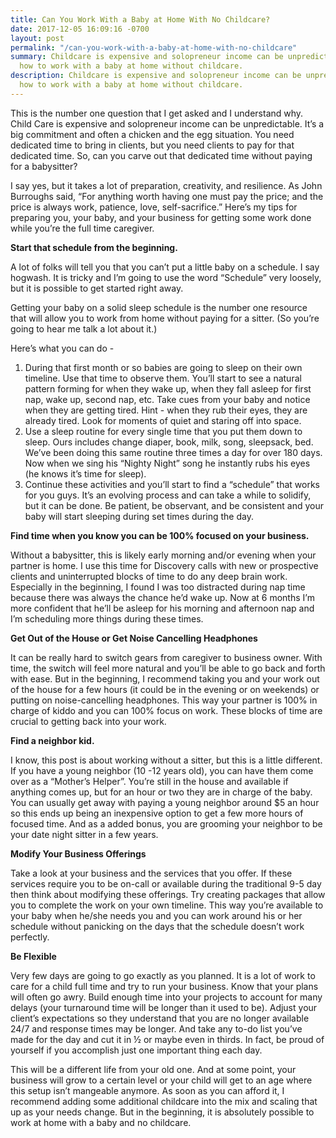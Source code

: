 ```yaml
---
title: Can You Work With a Baby at Home With No Childcare?
date: 2017-12-05 16:09:16 -0700
layout: post
permalink: "/can-you-work-with-a-baby-at-home-with-no-childcare"
summary: Childcare is expensive and solopreneur income can be unpredictable. Here's
  how to work with a baby at home without childcare.
description: Childcare is expensive and solopreneur income can be unpredictable. Here's
  how to work with a baby at home without childcare.
---
```

This is the number one question that I get asked and I understand why. Child Care is expensive and solopreneur income can be unpredictable. It’s a big commitment and often a chicken and the egg situation. You need dedicated time to bring in clients, but you need clients to pay for that dedicated time. So, can you carve out that dedicated time without paying for a babysitter?

I say yes, but it takes a lot of preparation, creativity, and resilience. As John Burroughs said, “For anything worth having one must pay the price; and the price is always work, patience, love, self-sacrifice.” Here’s my tips for preparing you, your baby, and your business for getting some work done while you’re the full time caregiver.

**Start that schedule from the beginning.**

A lot of folks will tell you that you can’t put a little baby on a schedule. I say hogwash. It is tricky and I’m going to use the word “Schedule” very loosely, but it is possible to get started right away. 

Getting your baby on a solid sleep schedule is the number one resource that will allow you to work from home without paying for a sitter. (So you’re going to hear me talk a lot about it.)

Here’s what you can do - 

1. During that first month or so babies are going to sleep on their own timeline. Use that time to observe them. You’ll start to see a natural pattern forming for when they wake up, when they fall asleep for first nap, wake up, second nap, etc. Take cues from your baby and notice when they are getting tired. Hint - when they rub their eyes, they are already tired. Look for moments of quiet and staring off into space.
2. Use a sleep routine for every single time that you put them down to sleep. Ours includes change diaper, book, milk, song, sleepsack, bed. We’ve been doing this same routine three times a day for over 180 days. Now when we sing his “Nighty Night” song he instantly rubs his eyes (he knows it’s time for sleep).
3. Continue these activities and you’ll start to find a “schedule” that works for you guys. It’s an evolving process and can take a while to solidify, but it can be done. Be patient, be observant, and be consistent and your baby will start sleeping during set times during the day.

**Find time when you know you can be 100% focused on your business.**

Without a babysitter, this is likely early morning and/or evening when your partner is home. I use this time for Discovery calls with new or prospective clients and uninterrupted blocks of time to do any deep brain work. Especially in the beginning, I found I was too distracted during nap time because there was always the chance he’d wake up. Now at 6 months I’m more confident that he’ll be asleep for his morning and afternoon nap and I’m scheduling more things during these times.

**Get Out of the House or Get Noise Cancelling Headphones**

It can be really hard to switch gears from caregiver to business owner. With time, the switch will feel more natural and you’ll be able to go back and forth with ease. But in the beginning, I recommend taking you and your work out of the house for a few hours (it could be in the evening or on weekends) or putting on noise-cancelling headphones. This way your partner is 100% in charge of kiddo and you can 100% focus on work. These blocks of time are crucial to getting back into your work.

**Find a neighbor kid.**

I know, this post is about working without a sitter, but this is a little different. If you have a young neighbor (10 -12 years old), you can have them come over as a “Mother’s Helper”. You’re still in the house and available if anything comes up, but for an hour or two they are in charge of the baby. You can usually get away with paying a young neighbor around $5 an hour so this ends up being an inexpensive option to get a few more hours of focused time. And as a added bonus, you are grooming your neighbor to be your date night sitter in a few years.

**Modify Your Business Offerings**

Take a look at your business and the services that you offer. If these services require you to be on-call or available during the traditional 9-5 day then think about modifying these offerings. Try creating packages that allow you to complete the work on your own timeline. This way you’re available to your baby when he/she needs you and you can work around his or her schedule without panicking on the days that the schedule doesn’t work perfectly.

**Be Flexible**

Very few days are going to go exactly as you planned. It is a lot of work to care for a child full time and try to run your business. Know that your plans will often go awry. Build enough time into your projects to account for many delays (your turnaround time will be longer than it used to be). Adjust your client’s expectations so they understand that you are no longer available 24/7 and response times may be longer. And take any to-do list you’ve made for the day and cut it in ½ or maybe even in thirds. In fact, be proud of yourself if you accomplish just one important thing each day.

This will be a different life from your old one. And at some point, your business will grow to a certain level or your child will get to an age where this setup isn’t mangeable anymore. As soon as you can afford it, I recommend adding some additional childcare into the mix and scaling that up as your needs change. But in the beginning, it is absolutely possible to work at home with a baby and no childcare.